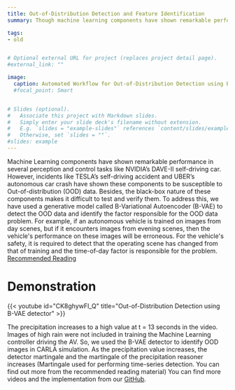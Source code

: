 ```yaml
---
title: Out-of-Distribution Detection and Feature Identification
summary: Though machine learning components have shown remarkable performance for challenging tasks such as autonomous driving ([NVIDIA DAVE-II](https://www.youtube.com/watch?v=NJU9ULQUwng&ab_channel=IProgrammerTV)), they have shown to be susceptible to slight shifts in the operating contexts, popularly known as out-of-distribution (OOD) data.

tags:
- old


# Optional external URL for project (replaces project detail page).
#external_link: ""

image:
  caption: Automated Workflow for Out-of-Distribution Detection using B-Variational Autoencoders
  #focal_point: Smart


# Slides (optional).
#   Associate this project with Markdown slides.
#   Simply enter your slide deck's filename without extension.
#   E.g. `slides = "example-slides"` references `content/slides/example-slides.md`.
#   Otherwise, set `slides = ""`.
#slides: example
---
```


Machine Learning components have shown remarkable performance in several perception and control tasks like NVIDIA’s DAVE-II self-driving car. However, incidents like TESLA’s self-driving accident and UBER’s autonomous car crash have shown these components to be susceptible to Out-of-distribution (OOD) data. Besides, the black-box nature of these components makes it difficult to test and verify them. To address this, we have used a generative model called B-Variational Autoencoder (B-VAE) to detect the OOD data and identify the factor responsible for the OOD data problem. For example, if an autonomous vehicle is trained on images from day scenes, but if it encounters images from evening scenes, then the vehicle's performance on these images will be erroneous. For the vehicle's safety, it is required to detect that the operating scene has changed from that of training and the time-of-day factor is responsible for the problem. [Recommended Reading](https://arxiv.org/abs/2108.11800)

# Demonstration

{{< youtube id="CK8ghywFI_Q" title="Out-of-Distribution Detection using B-VAE detector" >}}

The precipitation increases to a high value at t = 13 seconds in the video. Images of high rain were not included in training the Machine Learning controller driving the AV. So, we used the B-VAE detector to identify OOD images in CARLA simulation. As the precipitation value increases, the detector martingale and the martingale of the precipitation reasoner increases (Martingale used for performing time-series detection. You can find out more from the recommended reading material) You can find more videos and the implementation from our [GitHub](https://github.com/scope-lab-vu/Beta-VAE-OOD-Detector).
